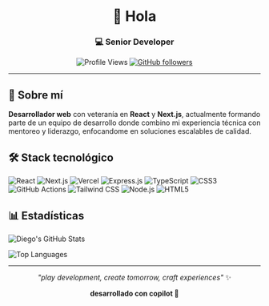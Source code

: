 <div align="center">

# 👋 Hola

### 💻 Senior Developer

![Profile Views](https://komarev.com/ghpvc/?username=diegoquintanadeitu&color=blue&style=flat)
[![GitHub followers](https://img.shields.io/github/followers/diegoquintanadeitu?style=social)](https://github.com/diegoquintanadeitu)

</div>

---

## 🚀 Sobre mí

**Desarrollador web** con veteranía en **React** y **Next.js**, actualmente formando parte de un equipo de desarrollo donde combino mi experiencia técnica con mentoreo y liderazgo, enfocandome en soluciones escalables de calidad.

## 🛠️ Stack tecnológico

![React](https://img.shields.io/badge/React-20232A?style=for-the-badge&logo=react&logoColor=61DAFB)
![Next.js](https://img.shields.io/badge/Next.js-000000?style=for-the-badge&logo=next.js&logoColor=white)
![Vercel](https://img.shields.io/badge/Vercel-000000?style=for-the-badge&logo=vercel&logoColor=white)
![Express.js](https://img.shields.io/badge/Express.js-404D59?style=for-the-badge)
![TypeScript](https://img.shields.io/badge/TypeScript-007ACC?style=for-the-badge&logo=typescript&logoColor=white)
![CSS3](https://img.shields.io/badge/CSS3-1572B6?style=for-the-badge&logo=css3&logoColor=white)
![GitHub Actions](https://img.shields.io/badge/GitHub_Actions-2088FF?style=for-the-badge&logo=github-actions&logoColor=white)
![Tailwind CSS](https://img.shields.io/badge/Tailwind_CSS-38B2AC?style=for-the-badge&logo=tailwind-css&logoColor=white)
![Node.js](https://img.shields.io/badge/Node.js-43853D?style=for-the-badge&logo=node.js&logoColor=white)
![HTML5](https://img.shields.io/badge/HTML5-E34F26?style=for-the-badge&logo=html5&logoColor=white)

## 📊 Estadísticas

![Diego's GitHub Stats](https://github-readme-stats.vercel.app/api?username=diegoquintanadeitu&show_icons=true&theme=react&bg_color=1991)

![Top Languages](https://github-readme-stats.vercel.app/api/top-langs/?username=diegoquintanadeitu&layout=compact&theme=react&bg_color=1991)

---

<div align="center">

_"play development, create tomorrow, craft experiences"_ ✨

**desarrollado con copilot 🧠**

</div>

